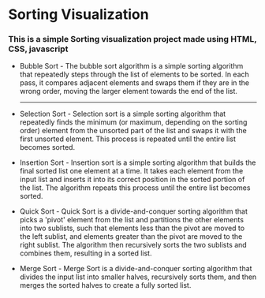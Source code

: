 # Sorting Visualization
### This is a simple Sorting visualization project made using HTML, CSS, javascript 
- Bubble Sort - The bubble sort algorithm is a simple sorting algorithm that repeatedly steps through the list of elements to be sorted. In each pass, it compares adjacent elements and swaps them if they are in the wrong order, moving the larger element towards the end of the list.

- <hr>Selection Sort</hr> - Selection sort is a simple sorting algorithm that repeatedly finds the minimum (or maximum, depending on the sorting order) element from the unsorted part of the list and swaps it with the first unsorted element. This process is repeated until the entire list becomes sorted.

- Insertion Sort - Insertion sort is a simple sorting algorithm that builds the final sorted list one element at a time. It takes each element from the input list and inserts it into its correct position in the sorted portion of the list. The algorithm repeats this process until the entire list becomes sorted.

- Quick Sort - Quick Sort is a divide-and-conquer sorting algorithm that picks a 'pivot' element from the list and partitions the other elements into two sublists, such that elements less than the pivot are moved to the left sublist, and elements greater than the pivot are moved to the right sublist. The algorithm then recursively sorts the two sublists and combines them, resulting in a sorted list.

- Merge Sort - Merge Sort is a divide-and-conquer sorting algorithm that divides the input list into smaller halves, recursively sorts them, and then merges the sorted halves to create a fully sorted list.

